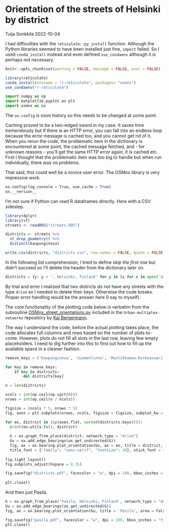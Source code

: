 Orientation of the streets of Helsinki by district
================
Tuija Sonkkila
2022-10-04

I had difficulties with the `reticulate::py_install` function. Although
the Python libraries seemed to have been installed just fine, `import`
failed. So I used `conda_install` instead and even defined
`use_condaenv` although it is perhaps not necessary.

``` r
knitr::opts_chunk$set(warning = FALSE, message = FALSE, eval = FALSE)
```

``` r
library(reticulate)
conda_install(envname = "r-reticulate", packages= "osmnx")
use_condaenv("r-reticulate")
```

``` python
import numpy as np
import matplotlib.pyplot as plt
import osmnx as ox
```

The `ox.config` is soon history so this needs to be changed at some
point.

Caching proved to be a two-edged sword in my case. It saves time
tremendously but if there is an HTTP error, you can fall into an endless
loop because the error message is cached too, and you cannot get rid of
it. When you rerun the code, the problematic item in the dictionary is
encountered at some point, the cached message fetched, and - for unknown
reasons - you’ll get the same HTTP error again, it is cached etc. First
I thought that the problematic item was too big to handle but when run
individually, there was no problems.

That said, this could well be a novice user error. The OSMnx library is
very impressive work.

``` python
ox.config(log_console = True, use_cache = True)
ox.__version__
```

I’m not sure if Python can read R dataframes directly. Here with a CSV
sidestep.

``` r
library(dplyr)
library(sf)
streets <- readRDS("streets.RDS")

districts <- streets %>% 
  st_drop_geometry() %>% 
  distinct(kaupunginosa) 

write.csv(districts, "districts.csv", row.names = FALSE, quote = FALSE)
```

In the following list comprehension, I tried to define *skip the first
row* but didn’t succeed so I’ll delete the header from the dictionary
later on.

``` python
districts = {y: y + ', Helsinki, Finland' for y in [x for x in open('districts.csv').read().split('\n') if x]}
```

By trial and error I realized that two districts do not have any streets
with the type `drive` so I needed to delete their keys. Otherwise the
code breaks. Proper error handling would be the answer here (I say to
myself).

The core functionality of the plotting code below is verbatim from the
subroutine
[OSMnx_street_orientations.py](https://github.com/KBergermann/Urban-multiplex-networks/blob/2d3225edb50d8a0fab641f847adc8bdbcfc1d686/subroutines/OSMnx_street_orientations.py)
included in the `Urban-multiplex-networks` repository by [Kai
Bergermann](https://github.com/KBergermann).

The way I understand the code, before the actual plotting takes place,
the code allocates full columns and rows based on the number of plots
to-come. However, plots do not fill all slots in the last row, leaving
few empty placeholders. I need to dig further into this to find out how
to fill up the available space in a cleaner fashion.

``` python
remove_keys = ('kaupunginosa', 'Suomenlinna', 'Mustikkamaa-Korkeasaari', 'Pasila')

for key in remove_keys:
    if key in districts:
        del districts[key]

n = len(districts)

ncols = int(np.ceil(np.sqrt(n)))
nrows = int(np.ceil(n / ncols))

figsize = (ncols * 5, nrows * 5)
fig, axes = plt.subplots(nrows, ncols, figsize = figsize, subplot_kw = {"projection": "polar"})

for ax, district in zip(axes.flat, sorted(districts.keys())):
  print(ox.utils.ts(), district)
  
  G = ox.graph_from_place(district, network_type = "drive")
  Gu = ox.add_edge_bearings(ox.get_undirected(G))
  fig, ax = ox.bearing.plot_orientation(Gu, ax = ax, title = district, area = False, 
  title_font = {"family": "sans-serif", "fontsize": 30}, xtick_font = {"family": "sans-serif", "fontsize": 15})
    
fig.tight_layout()
fig.subplots_adjust(hspace = 0.35)

fig.savefig("districts.pdf", facecolor = "w", dpi = 100, bbox_inches = "tight")
        
plt.close()
```

And then just Pasila.

``` python
G = ox.graph_from_place('Pasila, Helsinki, Finland', network_type = "drive")
Gu = ox.add_edge_bearings(ox.get_undirected(G))
fig, ax = ox.bearing.plot_orientation(Gu, title = 'Pasila', area = False, title_font = {"family": "sans-serif", "fontsize": 30}, xtick_font = {"family": "sans-serif", "fontsize": 15})

fig.savefig("pasila.pdf", facecolor = "w", dpi = 100, bbox_inches = "tight")
plt.close()
```
